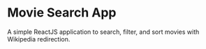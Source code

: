 # Movie Search App
A simple ReactJS application to search, filter, and sort movies with Wikipedia redirection.